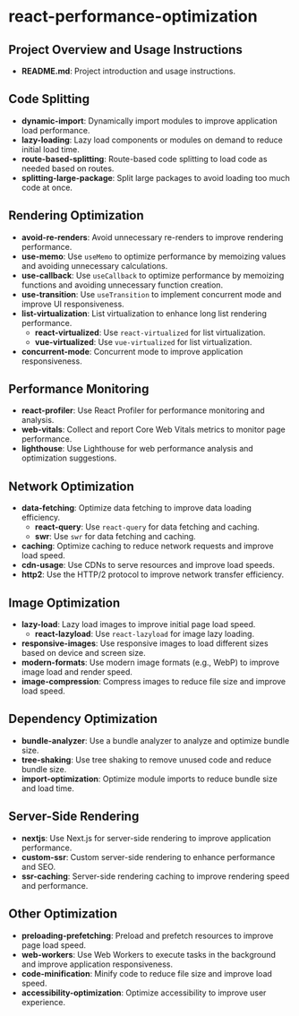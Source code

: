 # react-performance-optimization

## Project Overview and Usage Instructions
- **README.md**: Project introduction and usage instructions.

## Code Splitting
- **dynamic-import**: Dynamically import modules to improve application load performance.
- **lazy-loading**: Lazy load components or modules on demand to reduce initial load time.
- **route-based-splitting**: Route-based code splitting to load code as needed based on routes.
- **splitting-large-package**: Split large packages to avoid loading too much code at once.

## Rendering Optimization
- **avoid-re-renders**: Avoid unnecessary re-renders to improve rendering performance.
- **use-memo**: Use `useMemo` to optimize performance by memoizing values and avoiding unnecessary calculations.
- **use-callback**: Use `useCallback` to optimize performance by memoizing functions and avoiding unnecessary function creation.
- **use-transition**: Use `useTransition` to implement concurrent mode and improve UI responsiveness.
- **list-virtualization**: List virtualization to enhance long list rendering performance.
  - **react-virtualized**: Use `react-virtualized` for list virtualization.
  - **vue-virtualized**: Use `vue-virtualized` for list virtualization.
- **concurrent-mode**: Concurrent mode to improve application responsiveness.

## Performance Monitoring
- **react-profiler**: Use React Profiler for performance monitoring and analysis.
- **web-vitals**: Collect and report Core Web Vitals metrics to monitor page performance.
- **lighthouse**: Use Lighthouse for web performance analysis and optimization suggestions.

## Network Optimization
- **data-fetching**: Optimize data fetching to improve data loading efficiency.
  - **react-query**: Use `react-query` for data fetching and caching.
  - **swr**: Use `swr` for data fetching and caching.
- **caching**: Optimize caching to reduce network requests and improve load speed.
- **cdn-usage**: Use CDNs to serve resources and improve load speeds.
- **http2**: Use the HTTP/2 protocol to improve network transfer efficiency.

## Image Optimization
- **lazy-load**: Lazy load images to improve initial page load speed.
  - **react-lazyload**: Use `react-lazyload` for image lazy loading.
- **responsive-images**: Use responsive images to load different sizes based on device and screen size.
- **modern-formats**: Use modern image formats (e.g., WebP) to improve image load and render speed.
- **image-compression**: Compress images to reduce file size and improve load speed.

## Dependency Optimization
- **bundle-analyzer**: Use a bundle analyzer to analyze and optimize bundle size.
- **tree-shaking**: Use tree shaking to remove unused code and reduce bundle size.
- **import-optimization**: Optimize module imports to reduce bundle size and load time.

## Server-Side Rendering
- **nextjs**: Use Next.js for server-side rendering to improve application performance.
- **custom-ssr**: Custom server-side rendering to enhance performance and SEO.
- **ssr-caching**: Server-side rendering caching to improve rendering speed and performance.

## Other Optimization
- **preloading-prefetching**: Preload and prefetch resources to improve page load speed.
- **web-workers**: Use Web Workers to execute tasks in the background and improve application responsiveness.
- **code-minification**: Minify code to reduce file size and improve load speed.
- **accessibility-optimization**: Optimize accessibility to improve user experience.
